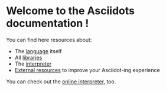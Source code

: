 # Welcome to the Asciidots documentation !

You can find here resources about:
- The [language](docs/language.md) itself
- All [libraries](docs/libs/index.md)
- The [interpreter](docs/interpreter.md)
- [External resources](docs/resources.md) to improve your Asciidot-ing experience

You can check out the [online interpreter](demo.html), too.
